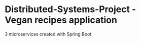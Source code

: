# Distributed-Systems-Project - Vegan recipes application 

3 microservices created with Spring Boot
